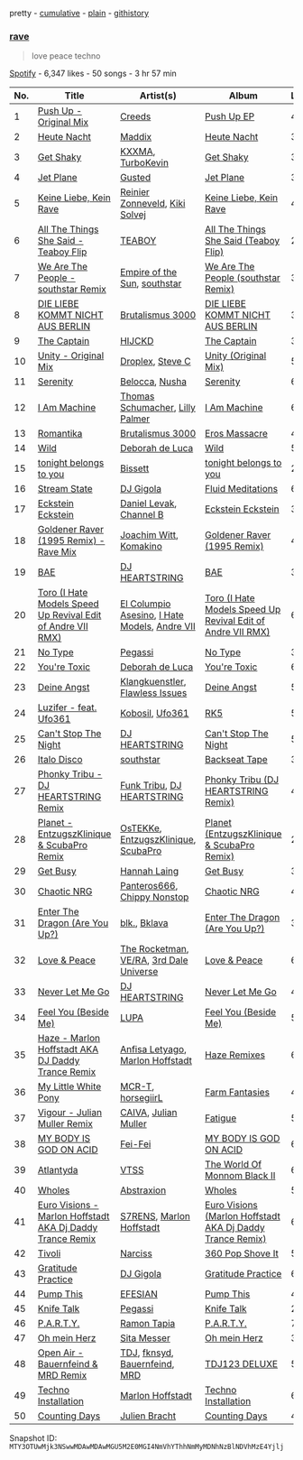 pretty - [cumulative](/playlists/cumulative/37i9dQZF1DWSXMERUaiq9M.md) - [plain](/playlists/plain/37i9dQZF1DWSXMERUaiq9M) - [githistory](https://github.githistory.xyz/mackorone/spotify-playlist-archive/blob/main/playlists/plain/37i9dQZF1DWSXMERUaiq9M)

### [rave](https://open.spotify.com/playlist/37i9dQZF1DWSXMERUaiq9M)

> love peace techno

[Spotify](https://open.spotify.com/user/spotify) - 6,347 likes - 50 songs - 3 hr 57 min

| No. | Title | Artist(s) | Album | Length |
|---|---|---|---|---|
| 1 | [Push Up \- Original Mix](https://open.spotify.com/track/0pfP5XgWsu3uDB6NygGBEq) | [Creeds](https://open.spotify.com/artist/2gW0M5fn2r7Lo4Hn1r8HZ5) | [Push Up EP](https://open.spotify.com/album/78XpOkI7hXvDvO0prSJJ4b) | 4:00 |
| 2 | [Heute Nacht](https://open.spotify.com/track/1eMUGMEWrvTXYWrPobq2dH) | [Maddix](https://open.spotify.com/artist/0RMeG9M8QFzss9bAbq99KA) | [Heute Nacht](https://open.spotify.com/album/3hUV4shxjzrCGFtJgBOF82) | 3:24 |
| 3 | [Get Shaky](https://open.spotify.com/track/5ZNa6S7agmCmaEnxIHE73m) | [KXXMA](https://open.spotify.com/artist/6AFA7y2tNohNcpaLwDRyxx), [TurboKevin](https://open.spotify.com/artist/2nxyC1TQywKkvfkvuaiaW6) | [Get Shaky](https://open.spotify.com/album/2cBSMHLqs6Zaj3IIUrGTnD) | 3:57 |
| 4 | [Jet Plane](https://open.spotify.com/track/7c87NBp808HkgxfDzQCs4j) | [Gusted](https://open.spotify.com/artist/2BRM24K0fU89hsKIZZXeuZ) | [Jet Plane](https://open.spotify.com/album/0hax7oeHg8KrpWqwEsJayV) | 3:02 |
| 5 | [Keine Liebe, Kein Rave](https://open.spotify.com/track/0UkGdrKm6PaVCxTwPzP2xX) | [Reinier Zonneveld](https://open.spotify.com/artist/21A7bhIL1m6CNZn8y57PIZ), [Kiki Solvej](https://open.spotify.com/artist/3REA7BOURYizezV7PGQJEW) | [Keine Liebe, Kein Rave](https://open.spotify.com/album/2iL5gzdjVQsTsUI7i8KxDq) | 4:20 |
| 6 | [All The Things She Said \- Teaboy Flip](https://open.spotify.com/track/4r8vtv55ZqVxRAXdcLGS8J) | [TEABOY](https://open.spotify.com/artist/5iGDVVnLBTuVlgZRQd7L1x) | [All The Things She Said \(Teaboy Flip\)](https://open.spotify.com/album/69vWxMtXxJsbB4AXP4NFEe) | 2:44 |
| 7 | [We Are The People \- southstar Remix](https://open.spotify.com/track/3vLMN02wGnPBdjRVvewedS) | [Empire of the Sun](https://open.spotify.com/artist/67hb7towEyKvt5Z8Bx306c), [southstar](https://open.spotify.com/artist/1GVuCyb4PlArufUZDUnRQi) | [We Are The People \(southstar Remix\)](https://open.spotify.com/album/28E0EqraSPvGhUQ0jNkUvb) | 3:56 |
| 8 | [DIE LIEBE KOMMT NICHT AUS BERLIN](https://open.spotify.com/track/3bYEYuHHiX1TmdLUiWykIc) | [Brutalismus 3000](https://open.spotify.com/artist/6LtXxYMIiKSy2EGHnz1f5j) | [DIE LIEBE KOMMT NICHT AUS BERLIN](https://open.spotify.com/album/6NquqivifGK4u1fqazCxqi) | 3:26 |
| 9 | [The Captain](https://open.spotify.com/track/4NGwhkwJzROYFJKNFmFHus) | [HIJCKD](https://open.spotify.com/artist/4oFuOElyTlMdZMXMQBSdVq) | [The Captain](https://open.spotify.com/album/0hc4lRGEKpOzSdd2KXZ47j) | 3:12 |
| 10 | [Unity \- Original Mix](https://open.spotify.com/track/4lotSTi1ufPLtyfTLZ4VNF) | [Droplex](https://open.spotify.com/artist/5yePldMswAMD9fvIfRUc2o), [Steve C](https://open.spotify.com/artist/4XSkgDkwi4AQXvtO0EMGcb) | [Unity \(Original Mix\)](https://open.spotify.com/album/5W3X60uJ524fwrtijDUcAy) | 5:12 |
| 11 | [Serenity](https://open.spotify.com/track/24ODAgW6PvaHTl7QUgaoqk) | [Belocca](https://open.spotify.com/artist/3jcvzSheHd14vjraXHLGPN), [Nusha](https://open.spotify.com/artist/5jsGnMw1mnU4FfhhcXUR6Q) | [Serenity](https://open.spotify.com/album/5SBYcUgDbjQNxILy4xvhop) | 6:55 |
| 12 | [I Am Machine](https://open.spotify.com/track/7A8ec8nBw1BEwGgdSL5H90) | [Thomas Schumacher](https://open.spotify.com/artist/7KkV7dFoGEXr4M3fpb1FgD), [Lilly Palmer](https://open.spotify.com/artist/4h8IEOdrg60WM5XGyNOCVU) | [I Am Machine](https://open.spotify.com/album/3m4demyPqalmJXRsKInCKi) | 6:17 |
| 13 | [Romantika](https://open.spotify.com/track/4nOOoo9OJbgnTBNHe5b6nD) | [Brutalismus 3000](https://open.spotify.com/artist/6LtXxYMIiKSy2EGHnz1f5j) | [Eros Massacre](https://open.spotify.com/album/0ZVpEzmv3wYLL1waCPPf7V) | 4:10 |
| 14 | [Wild](https://open.spotify.com/track/5Z1OpvU8xkJl3Sc2et5No6) | [Deborah de Luca](https://open.spotify.com/artist/144HzhpLjcR9k37w5Ico9B) | [Wild](https://open.spotify.com/album/0T3Thh9OTgxYSx4gOe1Apn) | 5:30 |
| 15 | [tonight belongs to you](https://open.spotify.com/track/2WG0gMuRku7LfFObheSXID) | [Bissett](https://open.spotify.com/artist/4Mgx5TSeuT3wJwZYu6T7t7) | [tonight belongs to you](https://open.spotify.com/album/5oEWotsYKfSnkN6Hp11yMS) | 2:27 |
| 16 | [Stream State](https://open.spotify.com/track/2rL6RiorPm6fWSEFUNX8cF) | [DJ Gigola](https://open.spotify.com/artist/7feJmqQ32fTIPKBmPXwHXf) | [Fluid Meditations](https://open.spotify.com/album/3Tb3OLF2gtWesqXDqFvEEM) | 6:04 |
| 17 | [Eckstein Eckstein](https://open.spotify.com/track/0tcc52j6qQ1avWjSv4YoO1) | [Daniel Levak](https://open.spotify.com/artist/0M9vCRnHAMGWUi9i89LLeh), [Channel B](https://open.spotify.com/artist/57mKluqoSt0zuMn6Wh2H6x) | [Eckstein Eckstein](https://open.spotify.com/album/3P9jsdK8EiI8JyLB7lqvgA) | 3:07 |
| 18 | [Goldener Raver \(1995 Remix\) \- Rave Mix](https://open.spotify.com/track/6Q3m7v5B10JUlcoJR4RCKw) | [Joachim Witt](https://open.spotify.com/artist/130taNt2uNYJmou3IGnRHV), [Komakino](https://open.spotify.com/artist/7kXKgvvRpzUfLrNlsgeQRF) | [Goldener Raver \(1995 Remix\)](https://open.spotify.com/album/3XawjaEVs1ux5XNVF900oz) | 4:48 |
| 19 | [BAE](https://open.spotify.com/track/4kpx4wMn5AGVY5gVN3XbB8) | [DJ HEARTSTRING](https://open.spotify.com/artist/5tcwaJBUyEdxQxvieuQxU7) | [BAE](https://open.spotify.com/album/5FX52nvZnmpFdzeYP3e7wB) | 3:52 |
| 20 | [Toro \(I Hate Models Speed Up Revival Edit of Andre VII RMX\)](https://open.spotify.com/track/1HIalwjo1TQVaB63BXbkQu) | [El Columpio Asesino](https://open.spotify.com/artist/7oXqKY12gSK5Q37dWZYWT0), [I Hate Models](https://open.spotify.com/artist/0KqSULB80ft2H3aFg6kJmN), [Andre VII](https://open.spotify.com/artist/6ydoTVyJn4VEKeRUeTtjFq) | [Toro \(I Hate Models Speed Up Revival Edit of Andre VII RMX\)](https://open.spotify.com/album/3J2Hrh8Zz20bTRTgKSBz60) | 6:11 |
| 21 | [No Type](https://open.spotify.com/track/4tNCSo5ZDCDWjUnlggKqnU) | [Pegassi](https://open.spotify.com/artist/2A4uiWrfuBpVFugyvxAt4c) | [No Type](https://open.spotify.com/album/4yUyghTTQlMlqs162AacBO) | 3:23 |
| 22 | [You're Toxic](https://open.spotify.com/track/5Ig2RPAPLrkAkFpyr8uAPj) | [Deborah de Luca](https://open.spotify.com/artist/144HzhpLjcR9k37w5Ico9B) | [You're Toxic](https://open.spotify.com/album/5xMufmAVskrZV4Llusco8r) | 6:11 |
| 23 | [Deine Angst](https://open.spotify.com/track/6C3vS3o69ZX3JvX0onzFkT) | [Klangkuenstler](https://open.spotify.com/artist/6H77vD9YyhyxHBTkRpbMBk), [Flawless Issues](https://open.spotify.com/artist/6Arj1L7vuPVkK3foh4PQmU) | [Deine Angst](https://open.spotify.com/album/3B8TLKzSq8CJ5FjSxdCVL5) | 5:21 |
| 24 | [Luzifer \- feat\. Ufo361](https://open.spotify.com/track/5UnIFgOpnUaKsukuB66GXg) | [Kobosil](https://open.spotify.com/artist/2ZvIFwl0BuQgHqWvDE80hC), [Ufo361](https://open.spotify.com/artist/5pVRwX5ZQR7hfJ18w8ZYkl) | [RK5](https://open.spotify.com/album/4wxcLVfRrCebsZaBdBctne) | 5:29 |
| 25 | [Can't Stop The Night](https://open.spotify.com/track/7hPZUHWSGG5Kn9ZI50HvIx) | [DJ HEARTSTRING](https://open.spotify.com/artist/5tcwaJBUyEdxQxvieuQxU7) | [Can't Stop The Night](https://open.spotify.com/album/79YdrZXt6tBDj4i0Y4gCJS) | 5:33 |
| 26 | [Italo Disco](https://open.spotify.com/track/7BnlmCIxJ9PKojxusCrgDB) | [southstar](https://open.spotify.com/artist/1GVuCyb4PlArufUZDUnRQi) | [Backseat Tape](https://open.spotify.com/album/3vjULlZhcatjZgSREPs3V1) | 3:18 |
| 27 | [Phonky Tribu \- DJ HEARTSTRING Remix](https://open.spotify.com/track/7w8qT1UcnJIZafNiLu2C7h) | [Funk Tribu](https://open.spotify.com/artist/1vK8NnrPlBlF34LaiFX1SK), [DJ HEARTSTRING](https://open.spotify.com/artist/5tcwaJBUyEdxQxvieuQxU7) | [Phonky Tribu \(DJ HEARTSTRING Remix\)](https://open.spotify.com/album/3SbtjONVN9BIpVxpks7A2g) | 4:10 |
| 28 | [Planet \- EntzugszKlinique & ScubaPro Remix](https://open.spotify.com/track/6o4oP4Ml0EmiSTG7EpO8OV) | [OsTEKKe](https://open.spotify.com/artist/2UXpQhhV4lKrBCHezLbWoA), [EntzugszKlinique](https://open.spotify.com/artist/2KfUKuzYq61DbEqQzGgHZN), [ScubaPro](https://open.spotify.com/artist/60pNbc1sAEJ8iNuArbgIFM) | [Planet \(EntzugszKlinique & ScubaPro Remix\)](https://open.spotify.com/album/5c9u70XyteboMv5DNgrGpR) | 2:06 |
| 29 | [Get Busy](https://open.spotify.com/track/0MQN5qEy7j7ptYreg4evUX) | [Hannah Laing](https://open.spotify.com/artist/1QEd635szhierW6gzRiS1o) | [Get Busy](https://open.spotify.com/album/0Nx7HrtVR1jpwpAtD9O8ob) | 3:20 |
| 30 | [Chaotic NRG](https://open.spotify.com/track/5FKmQG3seap8bwPjbmQc5a) | [Panteros666](https://open.spotify.com/artist/7DYEJjAIWCn1DNttRqVomt), [Chippy Nonstop](https://open.spotify.com/artist/3cIWQsZd5aYZDk9DGy64wS) | [Chaotic NRG](https://open.spotify.com/album/4FCtpzPYcNWouVVI3crsdV) | 4:40 |
| 31 | [Enter The Dragon \(Are You Up?\)](https://open.spotify.com/track/3AtvfGdTKFyhh8wtIB05r9) | [blk.](https://open.spotify.com/artist/1oLPIdUjd6rJY1llzFcVw0), [Bklava](https://open.spotify.com/artist/71t5uC7AYxisT7Z55Y2Kqd) | [Enter The Dragon \(Are You Up?\)](https://open.spotify.com/album/1JfBbmKOcrQa4LmEb6iU0A) | 3:00 |
| 32 | [Love & Peace](https://open.spotify.com/track/5UJegVmminlxe2u9dz6jBH) | [The Rocketman](https://open.spotify.com/artist/6ArtT03Hv9H55Y3EVa7d2V), [VE/RA](https://open.spotify.com/artist/5vzzAbMiHvpgS9TzUcM7aC), [3rd Dale Universe](https://open.spotify.com/artist/6fjRdySULf9G3LmSjVLg2N) | [Love & Peace](https://open.spotify.com/album/5dGc4CtONI8OtIrt1X12tK) | 6:00 |
| 33 | [Never Let Me Go](https://open.spotify.com/track/23LmGBgZLAnBLxrEIYd16O) | [DJ HEARTSTRING](https://open.spotify.com/artist/5tcwaJBUyEdxQxvieuQxU7) | [Never Let Me Go](https://open.spotify.com/album/2GOR4HwqpYDUTlFP3Qb3JI) | 4:09 |
| 34 | [Feel You \(Beside Me\)](https://open.spotify.com/track/2Y7TA1fnjoZWHvAhi70TUv) | [LUPA](https://open.spotify.com/artist/58Y24OWJla2epBPf0toBTo) | [Feel You \(Beside Me\)](https://open.spotify.com/album/4NvXD68wMwVrgzHSSkhQGC) | 5:29 |
| 35 | [Haze \- Marlon Hoffstadt AKA DJ Daddy Trance Remix](https://open.spotify.com/track/3IAxJkFW0AeEHhmSFHjX0G) | [Anfisa Letyago](https://open.spotify.com/artist/7icoOm5fKKPo49jVxoj1Cq), [Marlon Hoffstadt](https://open.spotify.com/artist/0HHa7ZJZxUQlg5l2mB0N0f) | [Haze Remixes](https://open.spotify.com/album/7g1Rj26ma74ZKBPmnAA09M) | 6:56 |
| 36 | [My Little White Pony](https://open.spotify.com/track/25SHYrwpLLuVnsLsN39xYr) | [MCR\-T](https://open.spotify.com/artist/4m7q9onIm2bqhwHy9utqmw), [horsegiirL](https://open.spotify.com/artist/0auP293abZeTWwMUi3fZw2) | [Farm Fantasies](https://open.spotify.com/album/4iQOiiyHbLlwLTnPUDZPEo) | 4:59 |
| 37 | [Vigour \- Julian Muller Remix](https://open.spotify.com/track/0Wh4YlbUtNSrgHq6HnfD0c) | [CAIVA](https://open.spotify.com/artist/0VevbPTec9d8audiahBL3f), [Julian Muller](https://open.spotify.com/artist/5UWmNXxqHIUcpHEJCxDojK) | [Fatigue](https://open.spotify.com/album/7H8AhpWNX7FciB94nhxRJJ) | 5:49 |
| 38 | [MY BODY IS GOD ON ACID](https://open.spotify.com/track/4qf2TmjFImuZkpAwmP1LKE) | [Fei\-Fei](https://open.spotify.com/artist/5JXS13q07rUqMWcgQeQXCM) | [MY BODY IS GOD ON ACID](https://open.spotify.com/album/5ON20qgoweG6jjxVXrQdZh) | 6:09 |
| 39 | [Atlantyda](https://open.spotify.com/track/0ChvWY0uRIGvXfhqvv8jC1) | [VTSS](https://open.spotify.com/artist/0zo109NM3S7CqHpvlXwqEN) | [The World Of Monnom Black II](https://open.spotify.com/album/1Qmlt7Lujv1VgCP44rCKJT) | 6:36 |
| 40 | [Wholes](https://open.spotify.com/track/60t2ICAU2uCUrSHii0VSB2) | [Abstraxion](https://open.spotify.com/artist/42Rm3uPICrqZINjvxC2grb) | [Wholes](https://open.spotify.com/album/2pVFV5QWG3WSw3sf3Z8b2Z) | 5:01 |
| 41 | [Euro Visions \- Marlon Hoffstadt AKA Dj Daddy Trance Remix](https://open.spotify.com/track/1nvoh304h7a0RQgPgquxgZ) | [S7RENS](https://open.spotify.com/artist/4ZJGyUysIpIEULuzIzOzfl), [Marlon Hoffstadt](https://open.spotify.com/artist/0HHa7ZJZxUQlg5l2mB0N0f) | [Euro Visions \(Marlon Hoffstadt AKA Dj Daddy Trance Remix\)](https://open.spotify.com/album/0C3yLvZNlvr1deVChjY2PZ) | 6:14 |
| 42 | [Tivoli](https://open.spotify.com/track/4gRhss10Km9aMS5Qyz8WpT) | [Narciss](https://open.spotify.com/artist/7jEmLGxzh2RuOwdj96tlyL) | [360 Pop Shove It](https://open.spotify.com/album/2q5edUjF1UctSXrxbg2M2U) | 5:32 |
| 43 | [Gratitude Practice](https://open.spotify.com/track/4I4361g8EeO8BAvxarpd8a) | [DJ Gigola](https://open.spotify.com/artist/7feJmqQ32fTIPKBmPXwHXf) | [Gratitude Practice](https://open.spotify.com/album/2eLi9fo6zHd2ergvJoXdtV) | 6:45 |
| 44 | [Pump This](https://open.spotify.com/track/3zv6z0evv8QiIJjA8yOWAf) | [EFESIAN](https://open.spotify.com/artist/1fZOavLEMJtVzDcFGVPHWC) | [Pump This](https://open.spotify.com/album/0vYFogRb0q1U9UhVcy9o8f) | 4:09 |
| 45 | [Knife Talk](https://open.spotify.com/track/5zzf3tCyakWfASFtPs2mBl) | [Pegassi](https://open.spotify.com/artist/2A4uiWrfuBpVFugyvxAt4c) | [Knife Talk](https://open.spotify.com/album/0WYWT38s9EtYYatYZLiNvW) | 2:52 |
| 46 | [P.A.R.T.Y.](https://open.spotify.com/track/6cdwuEuy9h42etVznXLTtd) | [Ramon Tapia](https://open.spotify.com/artist/5BFl4h5TXYSSJsCteTX3s1) | [P.A.R.T.Y.](https://open.spotify.com/album/0qYPyKXjit9qxZfehmx4xf) | 7:13 |
| 47 | [Oh mein Herz](https://open.spotify.com/track/0UkjRy9JSG0ybtOzzgaY6x) | [Sita Messer](https://open.spotify.com/artist/2Mm1h6fUugx92tOcPa4Jxj) | [Oh mein Herz](https://open.spotify.com/album/3ivdIDxMnTZX2JS1l08RAJ) | 3:08 |
| 48 | [Open Air \- Bauernfeind & MRD Remix](https://open.spotify.com/track/67nT9OXkvqivVPdvLgNjwd) | [TDJ](https://open.spotify.com/artist/540RtWfpQokIlaRgMDjU9v), [fknsyd](https://open.spotify.com/artist/4fHFFvChjfjG7sAseTwiXd), [Bauernfeind](https://open.spotify.com/artist/0h154IoHceoxecVBZSopbt), [MRD](https://open.spotify.com/artist/4bpzygoBaq9IUDs3XAxqpR) | [TDJ123 DELUXE](https://open.spotify.com/album/2x1Ox1a7MYTamrbp11Y6LA) | 5:20 |
| 49 | [Techno Installation](https://open.spotify.com/track/2FSqCe7FJvmFit3u1UXVHf) | [Marlon Hoffstadt](https://open.spotify.com/artist/0HHa7ZJZxUQlg5l2mB0N0f) | [Techno Installation](https://open.spotify.com/album/7snbKvrdJ6oCp4qmhUsEdO) | 6:48 |
| 50 | [Counting Days](https://open.spotify.com/track/5OJD78B17MJrSAxQwIgurU) | [Julien Bracht](https://open.spotify.com/artist/10dTAeheJUqaoY9C0UxdHx) | [Counting Days](https://open.spotify.com/album/02pKj0523YIrSE3dYI87Ry) | 4:52 |

Snapshot ID: `MTY3OTUwMjk3NSwwMDAwMDAwMGU5M2E0MGI4NmVhYThhNmMyMDNhNzBlNDVhMzE4Yjlj`
